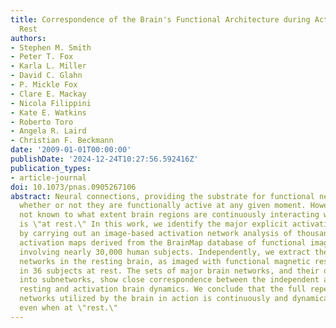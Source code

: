 ```yaml
---
title: Correspondence of the Brain's Functional Architecture during Activation and
  Rest
authors:
- Stephen M. Smith
- Peter T. Fox
- Karla L. Miller
- David C. Glahn
- P. Mickle Fox
- Clare E. Mackay
- Nicola Filippini
- Kate E. Watkins
- Roberto Toro
- Angela R. Laird
- Christian F. Beckmann
date: '2009-01-01T00:00:00'
publishDate: '2024-12-24T10:27:56.592416Z'
publication_types:
- article-journal
doi: 10.1073/pnas.0905267106
abstract: Neural connections, providing the substrate for functional networks, exist
  whether or not they are functionally active at any given moment. However, it is
  not known to what extent brain regions are continuously interacting when the brain
  is \"at rest.\" In this work, we identify the major explicit activation networks
  by carrying out an image-based activation network analysis of thousands of separate
  activation maps derived from the BrainMap database of functional imaging studies,
  involving nearly 30,000 human subjects. Independently, we extract the major covarying
  networks in the resting brain, as imaged with functional magnetic resonance imaging
  in 36 subjects at rest. The sets of major brain networks, and their decompositions
  into subnetworks, show close correspondence between the independent analyses of
  resting and activation brain dynamics. We conclude that the full repertoire of functional
  networks utilized by the brain in action is continuously and dynamically \"active\"
  even when at \"rest.\"
---
```


